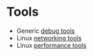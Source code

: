 # Tools
- Generic [debug tools][1]
- Linux [networking tools][3]
- Linux [performance tools][2]

[1]: https://github.com/knoxknox/tools/tree/master/debug#utils
[2]: https://raw.githubusercontent.com/knoxknox/tools/master/assets/linux.png
[3]: https://raw.githubusercontent.com/knoxknox/tools/master/assets/network.png
